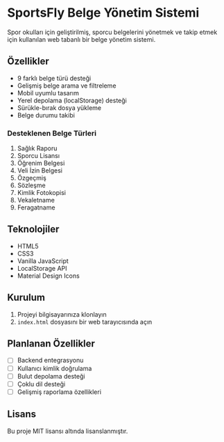 # SportsFly Belge Yönetim Sistemi

Spor okulları için geliştirilmiş, sporcu belgelerini yönetmek ve takip etmek için kullanılan web tabanlı bir belge yönetim sistemi.

## Özellikler

- 9 farklı belge türü desteği
- Gelişmiş belge arama ve filtreleme
- Mobil uyumlu tasarım
- Yerel depolama (localStorage) desteği
- Sürükle-bırak dosya yükleme
- Belge durumu takibi

### Desteklenen Belge Türleri

1. Sağlık Raporu
2. Sporcu Lisansı
3. Öğrenim Belgesi
4. Veli İzin Belgesi
5. Özgeçmiş
6. Sözleşme
7. Kimlik Fotokopisi
8. Vekaletname
9. Feragatname

## Teknolojiler

- HTML5
- CSS3
- Vanilla JavaScript
- LocalStorage API
- Material Design Icons

## Kurulum

1. Projeyi bilgisayarınıza klonlayın
2. `index.html` dosyasını bir web tarayıcısında açın

## Planlanan Özellikler

- [ ] Backend entegrasyonu
- [ ] Kullanıcı kimlik doğrulama
- [ ] Bulut depolama desteği
- [ ] Çoklu dil desteği
- [ ] Gelişmiş raporlama özellikleri

## Lisans

Bu proje MIT lisansı altında lisanslanmıştır.
